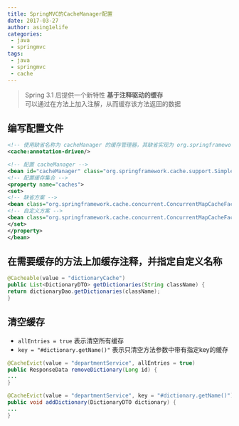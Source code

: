 ```yaml
---
title: SpringMVC的CacheManager配置
date: 2017-03-27
author: asing1elife
categories:
 - java
 - springmvc
tags:
 - java
 - springmvc
 - cache
---
```

> Spring 3.1 后提供一个新特性 **基于注释驱动的缓存**  
> 可以通过在方法上加入注解，从而缓存该方法返回的数据  

## 编写配置文件
```xml
<!-- 使用缺省名称为 cacheManager 的缓存管理器，其缺省实现为 org.springframework.cache.support.SimpleCacheManager -->
<cache:annotation-driven/>

<!-- 配置 cacheManager -->
<bean id="cacheManager" class="org.springframework.cache.support.SimpleCacheManager">
<!-- 配置缓存集合 -->
<property name="caches">
<set>
<!-- 缺省方案 -->
<bean class="org.springframework.cache.concurrent.ConcurrentMapCacheFactoryBean" p:name="default"/>
<!-- 自定义方案 -->
<bean class="org.springframework.cache.concurrent.ConcurrentMapCacheFactoryBean" p:name="dictionaryCache"/>
</set>
</property>
</bean>

```

## 在需要缓存的方法上加缓存注释，并指定自定义名称
```java
@Cacheable(value = "dictionaryCache")
public List<DictionaryDTO> getDictionaries(String className) {
return dictionaryDao.getDictionaries(className);
}
```

## 清空缓存
* `allEntries = true` 表示清空所有缓存
* `key = "#dictionary.getName()"` 表示只清空方法参数中带有指定key的缓存

```java
@CacheEvict(value = "departmentService", allEntries = true)
public ResponseData removeDictionary(Long id) {
...
}

@CacheEvict(value = "departmentService", key = "#dictionary.getName()")
public void addDictionary(DictionaryDTO dictionary) {
...
}
```